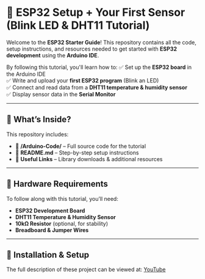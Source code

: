 # 🚀 ESP32 Setup + Your First Sensor (Blink LED & DHT11 Tutorial)

Welcome to the **ESP32 Starter Guide**! This repository contains all the code, setup instructions, and resources needed to get started with **ESP32 development** using the **Arduino IDE**.

By following this tutorial, you'll learn how to:
✅ Set up the **ESP32 board** in the Arduino IDE  
✅ Write and upload your **first ESP32 program** (Blink an LED)  
✅ Connect and read data from a **DHT11 temperature & humidity sensor**  
✅ Display sensor data in the **Serial Monitor**  

---

## 📂 What’s Inside?
This repository includes:
- 📂 **/Arduino-Code/** – Full source code for the tutorial  
- 📄 **README.md** – Step-by-step setup instructions  
- 🔗 **Useful Links** – Library downloads & additional resources  

---

## 🔹 Hardware Requirements
To follow along with this tutorial, you’ll need:
- **ESP32 Development Board**
- **DHT11 Temperature & Humidity Sensor**
- **10kΩ Resistor** (optional, for stability)
- **Breadboard & Jumper Wires**

---

## 🔹 Installation & Setup  

The full description of these project can be viewed at: [YouTube](https://youtu.be/pSa_gGenvkU)

